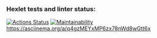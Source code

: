 ### Hexlet tests and linter status:
[![Actions Status](https://github.com/shashlfagai/python-project-49/workflows/hexlet-check/badge.svg)](https://github.com/shashlfagai/python-project-49/actions)
[![Maintainability](https://api.codeclimate.com/v1/badges/bbba6cdef933a9f1f16d/maintainability)](https://codeclimate.com/github/shashlfagai/python-project-49/maintainability)
https://asciinema.org/a/q4gzMEYxMP6zx78nWd8wGtt6x
